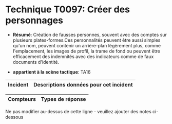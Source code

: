 # Technique T0097: Créer des personnages

* **Résumé**: Création de fausses personnes, souvent avec des comptes sur plusieurs plates-formes.Ces personnalités peuvent être aussi simples qu'un nom, peuvent contenir un arrière-plan légèrement plus, comme l'emplacement, les images de profil, la trame de fond ou peuvent être efficacement des indemnités avec des indicateurs comme de faux documents d'identité.

* **appartient à la scène tactique**: TA16


|Incident |Descriptions données pour cet incident |
|-------- |-------------------- |



|Compteurs |Types de réponse |
|-------- |-------------- |


Ne pas modifier au-dessus de cette ligne - veuillez ajouter des notes ci-dessous